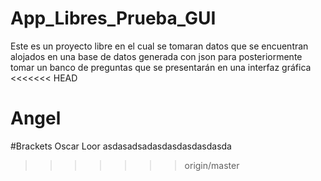 # App_Libres_Prueba_GUI
Este es un proyecto libre en el cual se tomaran datos que se encuentran alojados en una base de datos generada con json para posteriormente tomar un banco de preguntas que se presentarán en una interfaz gráfica
<<<<<<< HEAD


Angel 
=======

#Brackets Oscar Loor
asdasadsadasdasdasdasdasda
>>>>>>> origin/master
